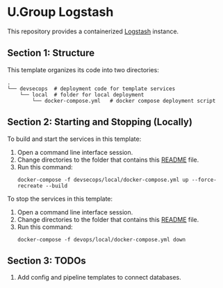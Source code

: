 # U.Group Logstash

This repository provides a containerized [Logstash](https://www.elastic.co/logstash/) instance.

## Section 1: Structure

This template organizes its code into two directories:

```
.
└── devsecops  # deployment code for template services
    └── local  # folder for local deployment
        └── docker-compose.yml   # docker compose deployment script
```

## Section 2: Starting and Stopping (Locally)

To build and start the services in this template:

1. Open a command line interface session.
2. Change directories to the folder that contains this [README](README.md) file.
3. Run this command:
    ```
    docker-compose -f devsecops/local/docker-compose.yml up --force-recreate --build
    ```

To stop the services in this template:

1. Open a command line interface session.
1. Change directories to the folder that contains this [README](README.md) file.
1. Run this command:
    ```
    docker-compose -f devops/local/docker-compose.yml down
    ```

## Section 3: TODOs

1. Add config and pipeline templates to connect databases.
